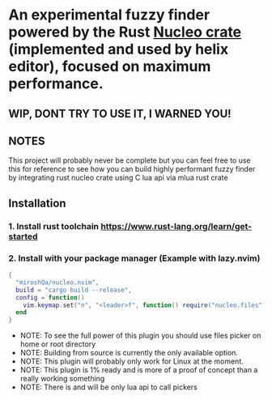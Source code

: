 # An experimental fuzzy finder powered by the Rust [Nucleo crate](https://crates.io/crates/nucleo) (implemented and used by helix editor), focused on maximum performance.

## WIP, DONT TRY TO USE IT, I WARNED YOU!

## NOTES
This project will probably never be complete but you can feel free to use
this for reference to see how you can build highly performant fuzzy finder
by integrating rust nucleo crate using C lua api via mlua rust crate

## Installation 
### 1. Install rust toolchain https://www.rust-lang.org/learn/get-started

### 2. Install with your package manager (Example with lazy.nvim)

```lua
{
  "miroshQa/nucleo.nvim",
  build = "cargo build --release",
  config = function()
    vim.keymap.set("n", "<leader>f", function() require("nucleo.files").run() end )
  end
}
```

- NOTE: To see the full power of this plugin you should use files picker on home or root directory
- NOTE: Building from source is currently the only available option.  
- NOTE: This plugin will probably only work for Linux at the moment.  
- NOTE: This plugin is 1% ready and is more of a proof of concept than a really working something  
- NOTE: There is and will be only lua api to call pickers

